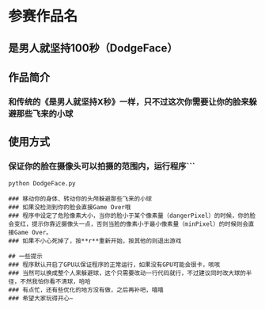 # 参赛作品名
## 是男人就坚持100秒（DodgeFace）   
   
## 作品简介
### 和传统的《是男人就坚持X秒》一样，只不过这次你需要让你的脸来躲避那些飞来的小球
    
## 使用方式
### 保证你的脸在摄像头可以拍摄的范围内，运行程序```
    python DodgeFace.py
```   
### 移动你的身体、转动你的头颅躲避那些飞来的小球   
### 如果没检测到你的脸会直接Game Over哦   
### 程序中设定了危险像素大小，当你的脸小于某个像素量（dangerPixel）的时候，你的脸会变红，提示你靠近摄像头一点，否则当脸的像素小于最小像素量（minPixel）的时候则会直接Game Over。   
### 如果不小心死掉了，按**r**重新开始，按其他的则退出游戏      

## 一些提示
### 程序默认开启了GPU以保证程序的正常运行，如果没有GPU可能会很卡，咳咳   
### 当然可以换成整个人来躲避球，这个只需要改动一行代码就行，不过建议同时改大球的半径，不然我怕你看不清球，哈哈
### 有点忙，还有些优化的地方没有做，之后再补吧，嘻嘻  
### 希望大家玩得开心~
